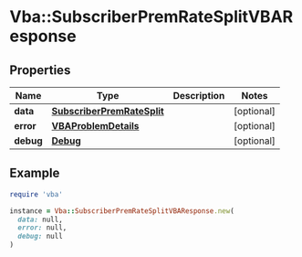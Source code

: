 # Vba::SubscriberPremRateSplitVBAResponse

## Properties

| Name | Type | Description | Notes |
| ---- | ---- | ----------- | ----- |
| **data** | [**SubscriberPremRateSplit**](SubscriberPremRateSplit.md) |  | [optional] |
| **error** | [**VBAProblemDetails**](VBAProblemDetails.md) |  | [optional] |
| **debug** | [**Debug**](Debug.md) |  | [optional] |

## Example

```ruby
require 'vba'

instance = Vba::SubscriberPremRateSplitVBAResponse.new(
  data: null,
  error: null,
  debug: null
)
```

